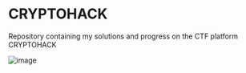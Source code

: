 # CRYPTOHACK

Repository containing my solutions and progress on the CTF platform CRYPTOHACK

![image](img/proxy-img.png)

